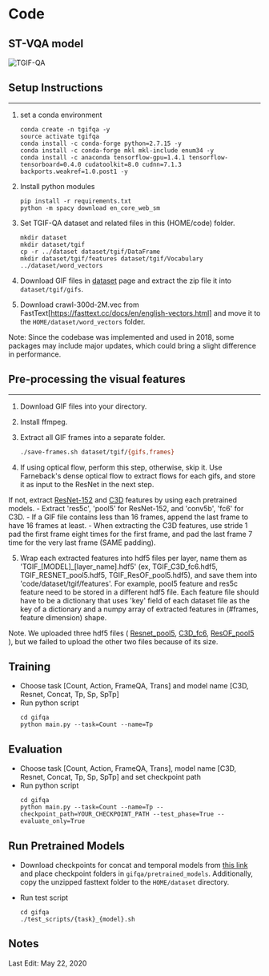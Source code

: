 # Code

ST-VQA model
-----

![](../resources/tgif_model.png "TGIF-QA")



## Setup Instructions ##
-----

1. set a conda environment
    ```
    conda create -n tgifqa -y
    source activate tgifqa
    conda install -c conda-forge python=2.7.15 -y
    conda install -c conda-forge mkl mkl-include enum34 -y
    conda install -c anaconda tensorflow-gpu=1.4.1 tensorflow-tensorboard=0.4.0 cudatoolkit=8.0 cudnn=7.1.3 backports.weakref=1.0.post1 -y
    ```

2. Install python modules

    ```
    pip install -r requirements.txt
    python -m spacy download en_core_web_sm
    ```

3. Set TGIF-QA dataset and related files in this (HOME/code) folder.

    ```
    mkdir dataset
    mkdir dataset/tgif
    cp -r ../dataset dataset/tgif/DataFrame
    mkdir dataset/tgif/features dataset/tgif/Vocabulary ../dataset/word_vectors
    ```

4. Download GIF files in [dataset](../dataset/README.md) page and extract the zip file it into `dataset/tgif/gifs`.

5. Download crawl-300d-2M.vec from FastText[https://fasttext.cc/docs/en/english-vectors.html] and move it to the `HOME/dataset/word_vectors` folder.

Note: Since the codebase was implemented and used in 2018, some packages may include major updates, which could bring a slight difference in performance.



## Pre-processing the visual features ##
-----

1. Download GIF files into your directory.

2. Install ffmpeg.

3. Extract all GIF frames into a separate folder.

    ```bash
    ./save-frames.sh dataset/tgif/{gifs,frames}
    ```


4. If using optical flow, perform this step, otherwise, skip it. Use Farneback's dense optical flow to extract flows for each gifs, and store it as input to the ResNet in the next step.

If not, extract [ResNet-152](https://github.com/KaimingHe/deep-residual-networks) and [C3D](https://github.com/facebook/C3D) features by using each pretrained models.
    - Extract 'res5c', 'pool5' for ResNet-152, and 'conv5b', 'fc6' for C3D.
    - If a GIF file contains less than 16 frames, append the last frame to have 16 frames at least.
    - When extracting the C3D features, use stride 1 pad the first frame eight times for the first frame, and pad the last frame 7 time for the very last frame (SAME padding).





5. Wrap each extracted features into hdf5 files per layer, name them as 'TGIF_[MODEL]_[layer_name].hdf5' (ex, TGIF_C3D_fc6.hdf5, TGIF_RESNET_pool5.hdf5, TGIF_ResOF_pool5.hdf5), and save them into 'code/dataset/tgif/features'. For example, pool5 feature and res5c feature need to be stored in a different hdf5 file. Each feature file should have to be a dictionary that uses 'key' field of each dataset file as the key of a dictionary and a numpy array of extracted features in (\#frames, feature dimension) shape.



Note. We uploaded three hdf5 files ( [Resnet_pool5](https://drive.google.com/file/d/0B15H16jpV4w2SlVleTBRT3dUTGs/view?usp=sharing), [C3D_fc6](https://drive.google.com/file/d/0B15H16jpV4w2cFZoOXpPMlFLX3M/view?usp=sharing), [ResOF_pool5](https://drive.google.com/open?id=1pTNlcT6jkyzd-irw4BxnUIbTdAJYrPBB) ), but we failed to upload the other two files because of its size.





Training
-----

* Choose task [Count, Action, FrameQA, Trans] and model name [C3D, Resnet, Concat, Tp, Sp, SpTp]
* Run python script
    ```
    cd gifqa
    python main.py --task=Count --name=Tp
    ```



Evaluation
-----

* Choose task [Count, Action, FrameQA, Trans], model name [C3D, Resnet, Concat, Tp, Sp, SpTp] and set checkpoint path
* Run python script
    ```
    cd gifqa
    python main.py --task=Count --name=Tp --checkpoint_path=YOUR_CHECKPOINT_PATH --test_phase=True --evaluate_only=True
    ```



Run Pretrained Models
-----

* Download checkpoints for concat and temporal models from [this link](https://drive.google.com/open?id=1BLZk64qNc3Ud7G3gMtvJGMkdX5GApCvP) and place checkpoint folders in `gifqa/pretrained_models`. Additionally, copy the unzipped fasttext folder to the `HOME/dataset` directory.

* Run test script
    ```
    cd gifqa
    ./test_scripts/{task}_{model}.sh
    ```

## Notes

Last Edit: May 22, 2020
